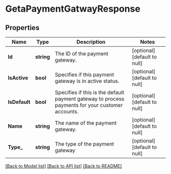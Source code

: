 # GetaPaymentGatwayResponse

## Properties
Name | Type | Description | Notes
------------ | ------------- | ------------- | -------------
**Id** | **string** | The ID of the payment gateway. | [optional] [default to null]
**IsActive** | **bool** | Specifies if this payment gateway is in active status. | [optional] [default to null]
**IsDefault** | **bool** | Specifies if this is the default payment gateway to process payments for your customer accounts. | [optional] [default to null]
**Name** | **string** | The name of the payment gateway. | [optional] [default to null]
**Type_** | **string** | The type of the payment gateway | [optional] [default to null]

[[Back to Model list]](../README.md#documentation-for-models) [[Back to API list]](../README.md#documentation-for-api-endpoints) [[Back to README]](../README.md)


